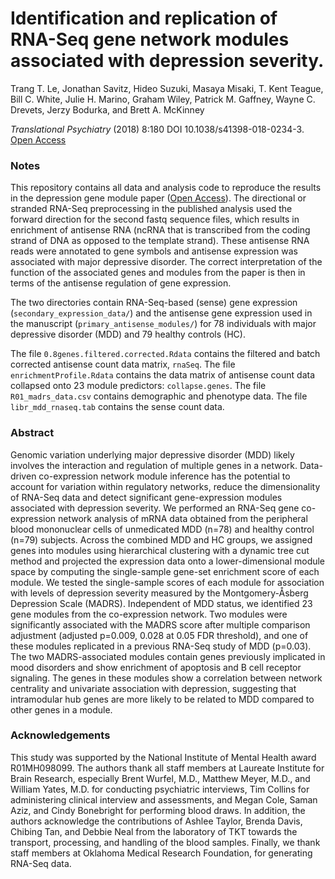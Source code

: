 # Identification and replication of RNA-Seq gene network modules associated with depression severity.
Trang T. Le, Jonathan Savitz, Hideo Suzuki, Masaya Misaki, T. Kent Teague,  Bill C. White, Julie H. Marino, Graham Wiley, Patrick M. Gaffney, Wayne C. Drevets, Jerzy Bodurka, and  Brett A. McKinney

*Translational Psychiatry* (2018) 8:180 DOI 10.1038/s41398-018-0234-3. [Open Access](https://rdcu.be/5S6I "Translational Psychiatry")

### Notes

This repository contains all data and analysis code to reproduce the results in the depression gene module paper ([Open Access](https://rdcu.be/5S6I "Translational Psychiatry")). The directional or stranded RNA-Seq preprocessing in the published analysis used the forward direction for the second fastq sequence files, which results in enrichment of antisense RNA (ncRNA that is transcribed from the coding strand of DNA as opposed to the template strand). These antisense RNA reads were annotated to gene symbols and antisense expression was associated with major depressive disorder. The correct interpretation of the function of the associated genes and modules from the paper is then in terms of the antisense regulation of gene expression. 

The two directories contain RNA-Seq-based (sense) gene expression (`secondary_expression_data/`) and the antisense gene expression used in the manuscript (`primary_antisense_modules/`) for 78 individuals with major depressive disorder (MDD) and 79 healthy controls (HC).

The file `0.8genes.filtered.corrected.Rdata` contains the filtered and batch corrected antisense count data matrix, `rnaSeq`. The file `enrichmentProfile.Rdata` contains the data matrix of antisense count data collapsed onto 23 module predictors: `collapse.genes`. The file `R01_madrs_data.csv` contains demographic and phenotype data. The file `libr_mdd_rnaseq.tab` contains the sense count data. 

### Abstract

Genomic variation underlying major depressive disorder (MDD) likely involves the interaction and regulation of multiple genes in a network. Data-driven co-expression network module inference has the potential to account for variation within regulatory networks, reduce the dimensionality of RNA-Seq data and detect significant gene-expression modules associated with depression severity. We performed an RNA-Seq gene co-expression network analysis of mRNA data obtained from the peripheral blood mononuclear cells of unmedicated MDD (n=78) and healthy control (n=79) subjects. Across the combined MDD and HC groups, we assigned genes into modules using hierarchical clustering with a dynamic tree cut method and projected the expression data onto a lower-dimensional module space by computing the single-sample gene-set enrichment score of each module. We tested the single-sample scores of each module for association with levels of depression severity measured by the Montgomery-Åsberg Depression Scale (MADRS). Independent of MDD status, we identified 23 gene modules from the co-expression network. Two modules were significantly associated with the MADRS score after multiple comparison adjustment (adjusted p=0.009, 0.028 at 0.05 FDR threshold), and one of these modules replicated in a previous RNA-Seq study of MDD (p=0.03). The two MADRS-associated modules contain genes previously implicated in mood disorders and show enrichment of apoptosis and B cell receptor signaling. The genes in these modules show a correlation between network centrality and univariate association with depression, suggesting that intramodular hub genes are more likely to be related to MDD compared to other genes in a module.

### Acknowledgements
This study was supported by the National Institute of Mental Health award R01MH098099. The authors thank all staff members at Laureate Institute for Brain Research, especially Brent Wurfel, M.D., Matthew Meyer, M.D., and William Yates, M.D. for conducting psychiatric interviews, Tim Collins for administering clinical interview and assessments, and Megan Cole, Saman Aziz, and Cindy Bonebright for performing blood draws. In addition, the authors acknowledge the contributions of Ashlee Taylor, Brenda Davis, Chibing Tan, and Debbie Neal from the laboratory of TKT towards the transport, processing, and handling of the blood samples. Finally, we thank staff members at Oklahoma Medical Research Foundation, for generating RNA-Seq data.
